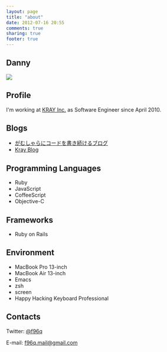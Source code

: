 ```yaml
---
layout: page
title: "about"
date: 2012-07-16 20:55
comments: true
sharing: true
footer: true
---
```


## Danny
![](images/uploads/face.jpg)

## Profile
I'm working at [KRAY Inc.](http://kray.jp) as Software Engineer since April 2010.

## Blogs

+ [がむしゃらにコードを書き続けるブログ](http://d.hatena.ne.jp/f96q)
+ [Kray Blog](http://kray.jp/author/danny)

## Programming Languages

+ Ruby
+ JavaScript
+ CoffeeScript
+ Objective-C

## Frameworks

+ Ruby on Rails

## Environment

+ MacBook Pro 13-inch
+ MacBook Air 13-inch
+ Emacs
+ zsh
+ screen
+ Happy Hacking Keyboard Professional

## Contacts
Twitter: [@f96q](https://twitter.com/#!/f96q)

E-mail: f96q.mail@gmail.com
